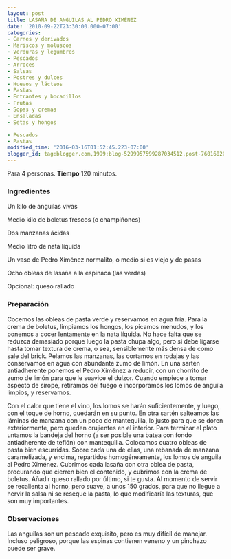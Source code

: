 ```yaml
---
layout: post
title: LASAÑA DE ANGUILAS AL PEDRO XIMÉNEZ
date: '2010-09-22T23:30:00.000-07:00'
categories:
- Carnes y derivados
- Mariscos y moluscos
- Verduras y legumbres
- Pescados
- Arroces
- Salsas
- Postres y dulces
- Huevos y lácteos
- Pastas
- Entrantes y bocadillos
- Frutas
- Sopas y cremas
- Ensaladas
- Setas y hongos

- Pescados
- Pastas
modified_time: '2016-03-16T01:52:45.223-07:00'
blogger_id: tag:blogger.com,1999:blog-5299957599287034512.post-7601602059473818363
---
```


Para 4 personas.
<b>Tiempo</b> 120 minutos.

<h3>Ingredientes</h3>

Un kilo de anguilas vivas

Medio kilo de boletus frescos (o champiñones)

Dos manzanas ácidas

Medio litro de nata líquida

Un vaso de Pedro Ximénez normalito, o medio si es viejo y de pasas

Ocho obleas de lasaña a la espinaca (las verdes)

Opcional: queso rallado

<h3>Preparación</h3>

Cocemos las obleas de pasta verde y reservamos en agua fría. Para la crema de boletus, limpiamos los hongos, los picamos menudos, y los ponemos a cocer lentamente en la nata líquida. No hace falta que se reduzca demasiado porque luego la pasta chupa algo, pero sí debe ligarse hasta tomar textura de crema, o sea, sensiblemente más densa de como sale del brick. Pelamos las manzanas, las cortamos en rodajas y las conservamos en agua con abundante zumo de limón. En una sartén antiadherente ponemos el Pedro Ximénez a reducir, con un chorrito de zumo de limón para que le suavice el dulzor. Cuando empiece a tomar aspecto de sirope, retiramos del fuego e incorporamos los lomos de anguila limpios, y reservamos.

Con el calor que tiene el vino, los lomos se harán suficientemente, y luego, con el toque de horno, quedarán en su punto. En otra sartén salteamos las láminas de manzana con un poco de mantequilla, lo justo para que se doren exteriormente, pero queden crujientes en el interior. Para terminar el plato untamos la bandeja del horno (a ser posible una batea con fondo antiadherente de teflón) con mantequilla. Colocamos cuatro obleas de pasta bien escurridas. Sobre cada una de ellas, una rebanada de manzana caramelizada, y encima, repartidos homogéneamente, los lomos de anguila al Pedro Ximénez. Cubrimos cada lasaña con otra oblea de pasta, procurando que cierren bien el contenido, y cubrimos con la crema de boletus. Añadir queso rallado por último, si te gusta. Al momento de servir se recalienta al horno, pero suave, a unos 150 grados, para que no llegue a hervir la salsa ni se reseque la pasta, lo que modificaría las texturas, que son muy importantes.

<h3>Observaciones</h3>

Las anguilas son un pescado exquisito, pero es muy difícil de manejar. Incluso peligroso, porque las espinas contienen veneno y un pinchazo puede ser grave.

